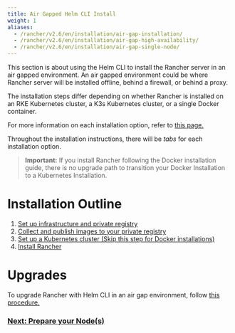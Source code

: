 ```yaml
---
title: Air Gapped Helm CLI Install
weight: 1
aliases:
  - /rancher/v2.6/en/installation/air-gap-installation/
  - /rancher/v2.6/en/installation/air-gap-high-availability/
  - /rancher/v2.6/en/installation/air-gap-single-node/
---
```


This section is about using the Helm CLI to install the Rancher server in an air gapped environment. An air gapped environment could be where Rancher server will be installed offline, behind a firewall, or behind a proxy.

The installation steps differ depending on whether Rancher is installed on an RKE Kubernetes cluster, a K3s Kubernetes cluster, or a single Docker container.

For more information on each installation option, refer to [this page.]({{<baseurl>}}/rancher/v2.6/en/installation/)

Throughout the installation instructions, there will be _tabs_ for each installation option.

> **Important:** If you install Rancher following the Docker installation guide, there is no upgrade path to transition your Docker Installation to a Kubernetes Installation.

# Installation Outline

1. [Set up infrastructure and private registry]({{<baseurl>}}/rancher/v2.6/en/installation/other-installation-methods/air-gap/prepare-nodes/)
2. [Collect and publish images to your private registry]({{<baseurl>}}/rancher/v2.6/en/installation/other-installation-methods/air-gap/populate-private-registry/)
3. [Set up a Kubernetes cluster (Skip this step for Docker installations)]({{<baseurl>}}/rancher/v2.6/en/installation/other-installation-methods/air-gap/launch-kubernetes/)
4. [Install Rancher]({{<baseurl>}}/rancher/v2.6/en/installation/other-installation-methods/air-gap/install-rancher/)

# Upgrades

To upgrade Rancher with Helm CLI in an air gap environment, follow [this procedure.]({{<baseurl>}}/rancher/v2.6/en/installation/install-rancher-on-k8s/upgrades/)

### [Next: Prepare your Node(s)]({{<baseurl>}}/rancher/v2.6/en/installation/other-installation-methods/air-gap/prepare-nodes/)
